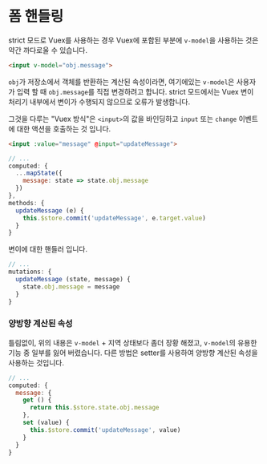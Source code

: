 # 폼 핸들링

strict 모드로 Vuex를 사용하는 경우 Vuex에 포함된 부분에 `v-model`을 사용하는 것은 약간 까다로울 수 있습니다.

``` html
<input v-model="obj.message">
```

`obj`가 저장소에서 객체를 반환하는 계산된 속성이라면, 여기에있는 `v-model`은 사용자가 입력 할 때 `obj.message`를 직접 변경하려고 합니다. strict 모드에서는 Vuex 변이 처리기 내부에서 변이가 수행되지 않으므로 오류가 발생합니다.

그것을 다루는 "Vuex 방식"은 `<input>`의 값을 바인딩하고 `input` 또는 `change` 이벤트에 대한 액션을 호출하는 것 입니다.

``` html
<input :value="message" @input="updateMessage">
```
``` js
// ...
computed: {
  ...mapState({
    message: state => state.obj.message
  })
},
methods: {
  updateMessage (e) {
    this.$store.commit('updateMessage', e.target.value)
  }
}
```

변이에 대한 핸들러 입니다.

``` js
// ...
mutations: {
  updateMessage (state, message) {
    state.obj.message = message
  }
}
```

### 양방향 계산된 속성

틀림없이, 위의 내용은 `v-model` + 지역 상태보다 좀더 장황 해졌고, `v-model`의 유용한 기능 중 일부를 잃어 버렸습니다. 다른 방법은 setter를 사용하여 양방향 계산된 속성을 사용하는 것입니다.

``` js
// ...
computed: {
  message: {
    get () {
      return this.$store.state.obj.message
    },
    set (value) {
      this.$store.commit('updateMessage', value)
    }
  }
}
```
